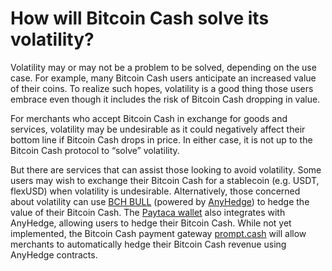 # How will Bitcoin Cash solve its volatility?

Volatility may or may not be a problem to be solved, depending on the use case. For example, many Bitcoin Cash users anticipate an increased value of their coins. To realize such hopes, volatility is a good thing those users embrace even though it includes the risk of Bitcoin Cash dropping in value. 

For merchants who accept Bitcoin Cash in exchange for goods and services, volatility may be undesirable as it could negatively affect their bottom line if Bitcoin Cash drops in price. In either case, it is not up to the Bitcoin Cash protocol to “solve” volatility. 

But there are services that can assist those looking to avoid volatility. Some users may wish to exchange their Bitcoin Cash for a stablecoin (e.g. USDT, flexUSD) when volatility is undesirable. Alternatively, those concerned about volatility can use [BCH BULL](https://bchbull.com/) (powered by [AnyHedge](https://anyhedge.com/)) to hedge the value of their Bitcoin Cash. The [Paytaca wallet](https://www.paytaca.com/) also integrates with AnyHedge, allowing users to hedge their Bitcoin Cash. While not yet implemented, the Bitcoin Cash payment gateway [prompt.cash](https://prompt.cash/) will allow merchants to automatically hedge their Bitcoin Cash revenue using AnyHedge contracts.
